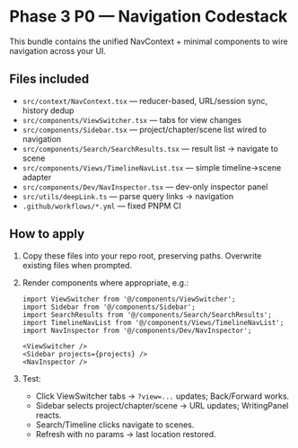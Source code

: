 # Phase 3 P0 — Navigation Codestack

This bundle contains the unified NavContext + minimal components to wire navigation across your UI.

## Files included

- `src/context/NavContext.tsx` — reducer-based, URL/session sync, history dedup
- `src/components/ViewSwitcher.tsx` — tabs for view changes
- `src/components/Sidebar.tsx` — project/chapter/scene list wired to navigation
- `src/components/Search/SearchResults.tsx` — result list → navigate to scene
- `src/components/Views/TimelineNavList.tsx` — simple timeline→scene adapter
- `src/components/Dev/NavInspector.tsx` — dev-only inspector panel
- `src/utils/deepLink.ts` — parse query links → navigation
- `.github/workflows/*.yml` — fixed PNPM CI

## How to apply

1. Copy these files into your repo root, preserving paths. Overwrite existing files when prompted.
2. Render components where appropriate, e.g.:

   ```tsx
   import ViewSwitcher from '@/components/ViewSwitcher';
   import Sidebar from '@/components/Sidebar';
   import SearchResults from '@/components/Search/SearchResults';
   import TimelineNavList from '@/components/Views/TimelineNavList';
   import NavInspector from '@/components/Dev/NavInspector';

   <ViewSwitcher />
   <Sidebar projects={projects} />
   <NavInspector />
   ```

3. Test:
   - Click ViewSwitcher tabs → `?view=...` updates; Back/Forward works.
   - Sidebar selects project/chapter/scene → URL updates; WritingPanel reacts.
   - Search/Timeline clicks navigate to scenes.
   - Refresh with no params → last location restored.
